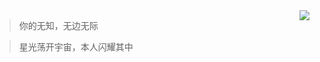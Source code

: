<img align="right" src="https://github-readme-stats.vercel.app/api?username=leslieeilsel&show_icons=true&hide_border=true&hide_title=true&icon_color=805AD5&text_color=718096&bg_color=ffffff&hide_title=true" />

> 你的无知，无边无际

> 星光荡开宇宙，本人闪耀其中
